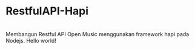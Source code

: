 
# RestfulAPI-Hapi
<br>
Membangun Restful API Open Music menggunakan framework hapi pada Nodejs.
Hello world!
